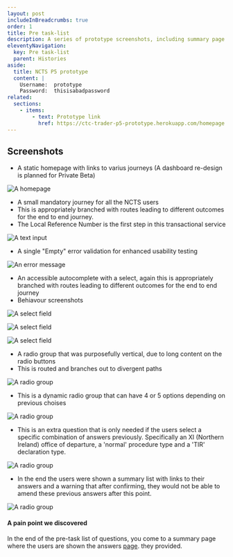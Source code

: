 ```yaml
---
layout: post
includeInBreadcrumbs: true
order: 1
title: Pre task-list
description: A series of prototype screenshots, including summary page text decoration varinats
eleventyNavigation:
  key: Pre task-list
  parent: Histories
aside:
  title: NCTS P5 prototype
  content: |
    Username:  prototype
    Password:  thisisabadpassword
related:
  sections:
    - items:
        - text: Prototype link
          href: https://ctc-trader-p5-prototype.herokuapp.com/homepage
---
```


## Screenshots

- A static homepage with links to varius journeys
  (A dashboard re-design is planned for Private Beta)

![A homepage](/assets/pre-task-list/homepage.png "The current homepage")
<br>

- A small mandatory journey for all the NCTS users
- This is appropriately branched with routes leading to different outcomes for the end to end journey.
- The Local Reference Number is the first step in this transactional service

![A text input](/assets/pre-task-list/lrn-input.png "The LRN input page")
<br>

- A single "Empty" error validation for enhanced usability testing

![An error message](/assets/pre-task-list/lrn-error.png "The LRN input page 'Empty' error validation")
<br>

- An accessible autocomplete with a select, again this is appropriately branched with routes leading to different outcomes for the end to end journey
- Behiavour screenshots

![A select field](/assets/pre-task-list/office-of-departure-1.png "The office of departures select field")
<br>

![A select field](/assets/pre-task-list/office-of-departure-2.png "The office of departures select field")
<br>

![A select field](/assets/pre-task-list/office-of-departure-3.png "The office of departures select field")
<br>

- A radio group that was purposefully vertical, due to long content on the radio buttons
- This is routed and branches out to divergent paths

![A radio group](/assets/pre-task-list/procedure-type.png "The procedure type radio group")
<br>

- This is a dynamic radio group that can have 4 or 5 options depending on previous choises

![A radio group](/assets/pre-task-list/declaration-type.png "The declaration type radio group")
<br>

- This is an extra question that is only needed if the users select a specific combination of answers previously. Specifically an XI (Northern Ireland) office of departure, a 'normal' procedure type and a 'TIR' declaration type.

![A radio group](/assets/pre-task-list/tir-carnet.png "The extra question")
<br>

- In the end the users were shown a summary list with links to their answers and a warning that after confirming, they would not be able to amend these previous answers after this point.

![A radio group](/assets/pre-task-list/cya-paragraph.png "The first iteration of the CYA")
<br>

#### A pain point we discovered

In the end of the pre-task list of questions, you come to a summary page where the users are shown the answers [page](/histories/macro-interactions). they provided.
